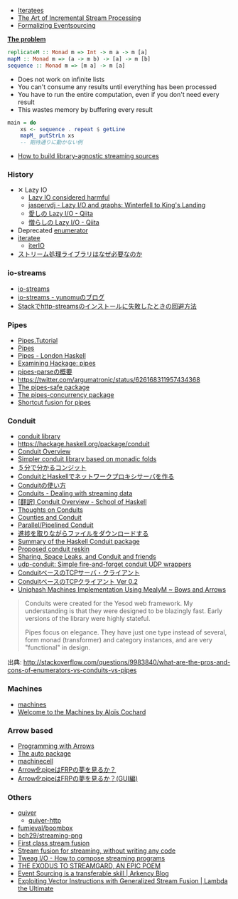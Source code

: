 * [Iteratees](https://ro-che.info/ccc/15)
* [The Art of Incremental Stream Processing](http://mth.io/talks/streams/)
* [Formalizing Eventsourcing](http://www.corecursion.net/post/2017-01-01-Formalizing_Eventsourcing)

[**The problem**](http://www.scs.stanford.edu/14sp-cs240h/slides/pipes-slides.html#(3))

```haskell
replicateM :: Monad m => Int -> m a -> m [a]
mapM :: Monad m => (a -> m b) -> [a] -> m [b]
sequence :: Monad m => [m a] -> m [a]
```

* Does not work on infinite lists
* You can't consume any results until everything has been processed
* You have to run the entire computation, even if you don't need every result
* This wastes memory by buffering every result

```haskell
main = do
    xs <- sequence . repeat $ getLine
    mapM_ putStrLn xs
    -- 期待通りに動かない例
```

* [How to build library-agnostic streaming sources](http://www.haskellforall.com/2014/11/how-to-build-library-agnostic-streaming.html)

### History
* ✕ Lazy IO
    * [Lazy IO considered harmful](https://sites.google.com/site/haskell/notes/lazy-io-considered-harmful-way-to-go-left-fold-enumerator)
    * [jaspervdj - Lazy I/O and graphs: Winterfell to King's Landing](https://jaspervdj.be/posts/2017-01-17-lazy-io-graphs.html)
    * [愛しの Lazy I/O - Qiita](http://qiita.com/nobsun/items/a0fc3b987f013e9649f0)
    * [憎らしの Lazy I/O - Qiita](http://qiita.com/nobsun/items/a20b9621d5ea4b3937ce)
* Deprecated [enumerator](https://hackage.haskell.org/package/enumerator)
* [iteratee](https://hackage.haskell.org/package/iteratee)
    * [iterIO](https://hackage.haskell.org/package/iterIO)
* [ストリーム処理ライブラリはなぜ必要なのか](https://docs.google.com/document/d/17CDvq00OgRjvSgRnQz3pLEYPF4246LtIBbx6-7w9fmo)

### io-streams
* [io-streams](http://hackage.haskell.org/package/io-streams)
* [io-streams - yunomuのブログ](http://yunomu.hatenablog.jp/entry/2013/09/22/160859)
* [Stackでhttp-streamsのインストールに失敗したときの回避方法](http://qiita.com/kuy/items/f106c75a246a62503572)

### Pipes
* [Pipes.Tutorial](https://hackage.haskell.org/package/pipes/docs/Pipes-Tutorial.html)
* [Pipes](http://www.scs.stanford.edu/14sp-cs240h/slides/pipes-slides.html)
* [Pipes - London Haskell](https://www.youtube.com/watch?v=2jdJGdA7AYs)
* [Examining Hackage: pipes](http://jozefg.bitbucket.org/posts/2015-06-01-pipes.html)
* [pipes-parseの概要](http://qiita.com/hiratara/items/88ffab011f6e93a88f64)
* <https://twitter.com/argumatronic/status/626168311957434368>
* [The pipes-safe package](https://hackage.haskell.org/package/pipes-safe)
* [The pipes-concurrency package](https://hackage.haskell.org/package/pipes-concurrency)
* [Shortcut fusion for pipes](http://www.haskellforall.com/2014/01/stream-fusion-for-pipes.html)

### Conduit
* [conduit library](https://haskell-lang.org/library/conduit)
* <https://hackage.haskell.org/package/conduit>
* [Conduit Overview](https://www.fpcomplete.com/user/snoyberg/library-documentation/conduit-overview)
* [Simpler conduit library based on monadic folds](http://newartisans.com/2014/06/simpler-conduit-library/)
* [５分で分かるコンジット](http://melpon.org/yesodbookjp/conduit)
* [ConduitとHaskellでネットワークプロキシサーバを作る](http://tanakh.jp/posts/2012-07-01-conduit-0.5.html)
* [Conduitの使い方](http://qiita.com/siphilia_rn/items/f3d8d83496a8eab65274)
* [Conduits - Dealing with streaming data](http://none.io/posts/2014-07-03-Conduits---Dealing-with-streaming-data.html)
* [[翻訳] Conduit Overview - School of Haskell](http://qiita.com/alpha22jp/items/0d634b0bb9f4ccb0cd05)
* [Thoughts on Conduits](http://neilmitchell.blogspot.jp/2015/07/thoughts-on-conduits.html)
* [Counties and Conduit](http://levischuck.com/posts/2015-07-26-counties-and-conduit.html)
* [Parallel/Pipelined Conduit](http://neilmitchell.blogspot.jp/2015/07/parallelpipelined-conduit.html)
* [進捗を取りながらファイルをダウンロードする](http://qiita.com/techno-tanoC/items/39fdc32f3c8f79a26183)
* [Summary of the Haskell Conduit package](http://haskell.zcourts.com/io/2013/12/27/introduction-to-conduit/)
* [Proposed conduit reskin](http://www.snoyman.com/blog/2016/09/proposed-conduit-reskin)
* [Sharing, Space Leaks, and Conduit and friends](http://www.well-typed.com/blog/2016/09/sharing-conduit/)
* [udp-conduit: Simple fire-and-forget conduit UDP wrappers](https://hackage.haskell.org/package/udp-conduit)
* [ConduitベースのTCPサーバ・クライアント](http://qiita.com/yutasth/items/9e2040c9f2206360c85f)
* [ConduitベースのTCPクライアント Ver 0.2](http://qiita.com/yutasth/items/53b6c57d872abe45d087)
* [Uniqhash Machines Implementation Using MealyM ~ Bows and Arrows](http://sordina.github.io/blog/2016/11/06/1478354235-uniqhash_machines_implementation.html)

> Conduits were created for the Yesod web framework. My understanding is that they were designed to be blazingly fast. Early versions of the library were highly stateful.
>
> Pipes focus on elegance. They have just one type instead of several, form monad (transformer) and category instances, and are very "functional" in design.

出典: <http://stackoverflow.com/questions/9983840/what-are-the-pros-and-cons-of-enumerators-vs-conduits-vs-pipes>

### Machines
* [machines](http://hackage.haskell.org/package/machines)
* [Welcome to the Machines by Aloïs Cochard](https://www.youtube.com/watch?v=sEfn_x245mE&index=7&list=PL9Z-JgiTsOYTdi91N_DlcpWqkCYvMrhA4)

### Arrow based
* [Programming with Arrows](http://www.cse.chalmers.se/~rjmh/afp-arrows.pdf)
* [The auto package](http://hackage.haskell.org/package/auto)
* [machinecell](http://hackage.haskell.org/package/machinecell)
* [Arrow化pipeはFRPの夢を見るか？](http://qiita.com/as_capabl/items/cefef00635031a540dd3)
* [Arrow化pipeはFRPの夢を見るか？(GUI編)](http://qiita.com/as_capabl/items/11751da09f9257864692)

### Others
* [quiver](http://hackage.haskell.org/package/quiver)
  * [quiver-http](https://hackage.haskell.org/package/quiver-http)
* [fumieval/boombox](https://github.com/fumieval/boombox)
* [bch29/streaming-png](https://github.com/bch29/streaming-png)
* [First class stream fusion](http://www.yesodweb.com/blog/2016/02/first-class-stream-fusion)
* [Stream fusion for streaming, without writing any code](http://twanvl.nl/blog/haskell/streaming-vector)
* [Tweag I/O - How to compose streaming programs](http://www.tweag.io/posts/2017-10-05-streaming2.html)
* [THE EXODUS TO STREAMGARD, AN EPIC POEM](http://www.tweag.io/posts/2017-11-01-streaming-and-foldl.html)
* [Event Sourcing is a transferable skill | Arkency Blog](https://blog.arkency.com/event-sourcing-is-a-transferable-skill/)
* [Exploiting Vector Instructions with Generalized Stream Fusion | Lambda the Ultimate](http://lambda-the-ultimate.org/node/5485)

